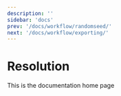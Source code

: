 ```yaml
---
description: ''
sidebar: 'docs'
prev: '/docs/workflow/randomseed/'
next: '/docs/workflow/exporting/'
---
```


# Resolution

This is the documentation home page